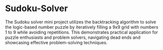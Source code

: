 # Sudoku-Solver
The Sudoku solver mini project utilizes the backtracking algorithm to solve the logic-based number puzzle by iteratively filling a 9x9 grid with numbers 1 to 9 while avoiding repetitions. This demonstrates practical application for puzzle enthusiasts and problem solvers, navigating dead ends and showcasing effective problem-solving techniques.
